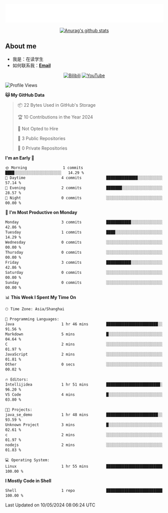 <div align="center">


<img src="./img/readme-typing-svg.herokuapp.svg">

[![Anurag's github stats](https://github-readme-stats.vercel.app/api?username=unqit&show_icons=true&theme=tokyonight)](https://github.com/anuraghazra/github-readme-stats)

</div>

## About me
- 我是：在读学生
- 如何联系我：**[Email](awuquren@gmail.com)**

<div align="center">

[![Bilibili](https://img.shields.io/badge/Bilibili-unqit-blue)](https://space.bilibili.com/1980595138)
[![YouTube](https://img.shields.io/badge/YouTube-unqit-blue)](https://www.youtube.com/channel/UCnN7LWL_lPvQhYq1pfeHEIA)

</div>

<!--START_SECTION:waka-->
![Profile Views](http://img.shields.io/badge/Profile%20Views-16-blue)

**🐱 My GitHub Data** 

> 📦 22 Bytes Used in GitHub's Storage 
 > 
> 🏆 10 Contributions in the Year 2024
 > 
> 🚫 Not Opted to Hire
 > 
> 📜 3 Public Repositories 
 > 
> 🔑 0 Private Repositories 
 > 
**I'm an Early 🐤** 

```text
🌞 Morning                1 commits           ████░░░░░░░░░░░░░░░░░░░░░   14.29 % 
🌆 Daytime                4 commits           ██████████████░░░░░░░░░░░   57.14 % 
🌃 Evening                2 commits           ███████░░░░░░░░░░░░░░░░░░   28.57 % 
🌙 Night                  0 commits           ░░░░░░░░░░░░░░░░░░░░░░░░░   00.00 % 
```
📅 **I'm Most Productive on Monday** 

```text
Monday                   3 commits           ███████████░░░░░░░░░░░░░░   42.86 % 
Tuesday                  1 commits           ████░░░░░░░░░░░░░░░░░░░░░   14.29 % 
Wednesday                0 commits           ░░░░░░░░░░░░░░░░░░░░░░░░░   00.00 % 
Thursday                 0 commits           ░░░░░░░░░░░░░░░░░░░░░░░░░   00.00 % 
Friday                   3 commits           ███████████░░░░░░░░░░░░░░   42.86 % 
Saturday                 0 commits           ░░░░░░░░░░░░░░░░░░░░░░░░░   00.00 % 
Sunday                   0 commits           ░░░░░░░░░░░░░░░░░░░░░░░░░   00.00 % 
```


📊 **This Week I Spent My Time On** 

```text
🕑︎ Time Zone: Asia/Shanghai

💬 Programming Languages: 
Java                     1 hr 46 mins        ███████████████████████░░   91.56 % 
Markdown                 5 mins              █░░░░░░░░░░░░░░░░░░░░░░░░   04.64 % 
C                        2 mins              ░░░░░░░░░░░░░░░░░░░░░░░░░   01.97 % 
JavaScript               2 mins              ░░░░░░░░░░░░░░░░░░░░░░░░░   01.81 % 
Other                    0 secs              ░░░░░░░░░░░░░░░░░░░░░░░░░   00.02 % 

🔥 Editors: 
Intellijidea             1 hr 51 mins        ████████████████████████░   96.20 % 
VS Code                  4 mins              █░░░░░░░░░░░░░░░░░░░░░░░░   03.80 % 

🐱‍💻 Projects: 
java_se_demo             1 hr 48 mins        ███████████████████████░░   93.59 % 
Unknown Project          3 mins              █░░░░░░░░░░░░░░░░░░░░░░░░   02.61 % 
c                        2 mins              ░░░░░░░░░░░░░░░░░░░░░░░░░   01.97 % 
nodejs                   2 mins              ░░░░░░░░░░░░░░░░░░░░░░░░░   01.83 % 

💻 Operating System: 
Linux                    1 hr 55 mins        █████████████████████████   100.00 % 
```

**I Mostly Code in Shell** 

```text
Shell                    1 repo              █████████████████████████   100.00 % 
```




 Last Updated on 10/05/2024 08:06:24 UTC
<!--END_SECTION:waka-->

